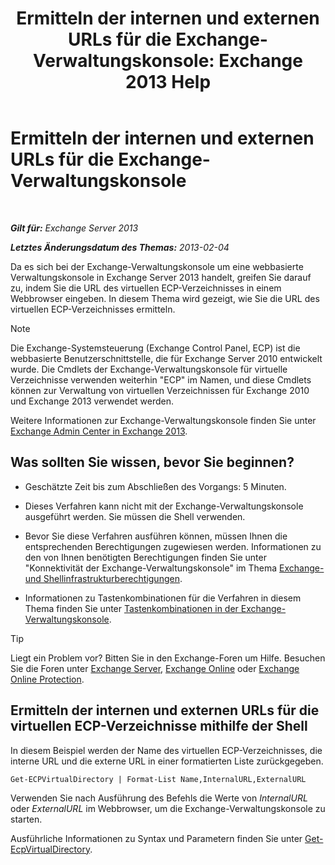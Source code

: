 ﻿---
title: 'Ermitteln der internen und externen URLs für die Exchange-Verwaltungskonsole: Exchange 2013 Help'
TOCTitle: Ermitteln der internen und externen URLs für die Exchange-Verwaltungskonsole
ms:assetid: 3ddb30ff-a405-4b9d-8d77-2d7a3a5ab8fa
ms:mtpsurl: https://technet.microsoft.com/de-de/library/JJ680108(v=EXCHG.150)
ms:contentKeyID: 50475438
ms.date: 04/24/2018
mtps_version: v=EXCHG.150
ms.translationtype: HT
---

# Ermitteln der internen und externen URLs für die Exchange-Verwaltungskonsole

 

_**Gilt für:** Exchange Server 2013_

_**Letztes Änderungsdatum des Themas:** 2013-02-04_

Da es sich bei der Exchange-Verwaltungskonsole um eine webbasierte Verwaltungskonsole in Exchange Server 2013 handelt, greifen Sie darauf zu, indem Sie die URL des virtuellen ECP-Verzeichnisses in einem Webbrowser eingeben. In diesem Thema wird gezeigt, wie Sie die URL des virtuellen ECP-Verzeichnisses ermitteln.


> [!NOTE]
> Die Exchange-Systemsteuerung (Exchange Control Panel, ECP) ist die webbasierte Benutzerschnittstelle, die für Exchange Server 2010 entwickelt wurde. Die Cmdlets der Exchange-Verwaltungskonsole für virtuelle Verzeichnisse verwenden weiterhin "ECP" im Namen, und diese Cmdlets können zur Verwaltung von virtuellen Verzeichnissen für Exchange 2010 und Exchange 2013 verwendet werden.



Weitere Informationen zur Exchange-Verwaltungskonsole finden Sie unter [Exchange Admin Center in Exchange 2013](exchange-admin-center-in-exchange-2013-exchange-2013-help.md).

## Was sollten Sie wissen, bevor Sie beginnen?

  - Geschätzte Zeit bis zum Abschließen des Vorgangs: 5 Minuten.

  - Dieses Verfahren kann nicht mit der Exchange-Verwaltungskonsole ausgeführt werden. Sie müssen die Shell verwenden.

  - Bevor Sie diese Verfahren ausführen können, müssen Ihnen die entsprechenden Berechtigungen zugewiesen werden. Informationen zu den von Ihnen benötigten Berechtigungen finden Sie unter "Konnektivität der Exchange-Verwaltungskonsole" im Thema [Exchange- und Shellinfrastrukturberechtigungen](exchange-and-shell-infrastructure-permissions-exchange-2013-help.md).

  - Informationen zu Tastenkombinationen für die Verfahren in diesem Thema finden Sie unter [Tastenkombinationen in der Exchange-Verwaltungskonsole](keyboard-shortcuts-in-the-exchange-admin-center-exchange-online-protection-help.md).


> [!TIP]
> Liegt ein Problem vor? Bitten Sie in den Exchange-Foren um Hilfe. Besuchen Sie die Foren unter <A href="https://go.microsoft.com/fwlink/p/?linkid=60612">Exchange Server</A>, <A href="https://go.microsoft.com/fwlink/p/?linkid=267542">Exchange Online</A> oder <A href="https://go.microsoft.com/fwlink/p/?linkid=285351">Exchange Online Protection</A>.



## Ermitteln der internen und externen URLs für die virtuellen ECP-Verzeichnisse mithilfe der Shell

In diesem Beispiel werden der Name des virtuellen ECP-Verzeichnisses, die interne URL und die externe URL in einer formatierten Liste zurückgegeben.

    Get-ECPVirtualDirectory | Format-List Name,InternalURL,ExternalURL

Verwenden Sie nach Ausführung des Befehls die Werte von *InternalURL* oder *ExternalURL* im Webbrowser, um die Exchange-Verwaltungskonsole zu starten.

Ausführliche Informationen zu Syntax und Parametern finden Sie unter [Get-EcpVirtualDirectory](https://technet.microsoft.com/de-de/library/dd351058\(v=exchg.150\)).

